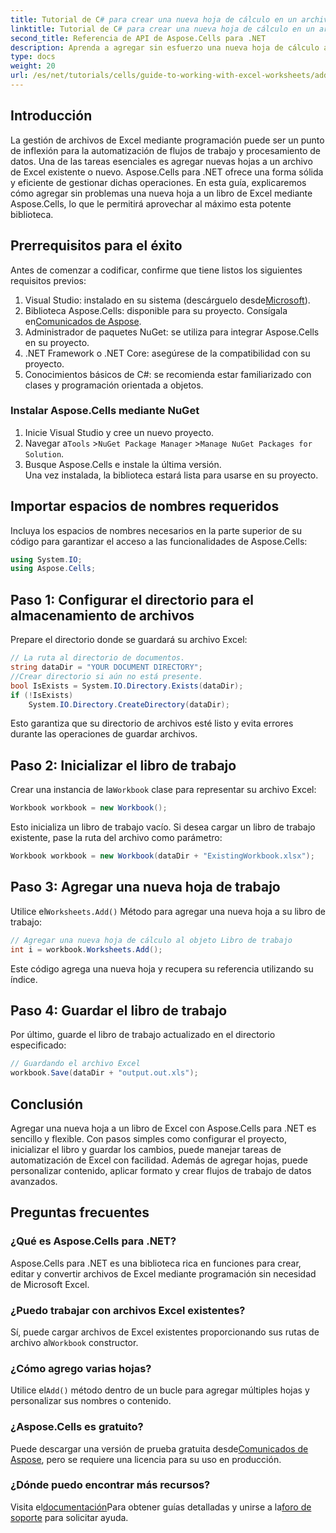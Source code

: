```yaml
---
title: Tutorial de C# para crear una nueva hoja de cálculo en un archivo de Excel mediante programación
linktitle: Tutorial de C# para crear una nueva hoja de cálculo en un archivo de Excel mediante programación
second_title: Referencia de API de Aspose.Cells para .NET
description: Aprenda a agregar sin esfuerzo una nueva hoja de cálculo a un archivo de Excel con Aspose.Cells para .NET. Esta guía completa ofrece un enfoque paso a paso, ejemplos de código y consejos útiles.
type: docs
weight: 20
url: /es/net/tutorials/cells/guide-to-working-with-excel-worksheets/add-new-sheet-to-excel-file-csharp-tutorial/
---
```

## Introducción

La gestión de archivos de Excel mediante programación puede ser un punto de inflexión para la automatización de flujos de trabajo y procesamiento de datos. Una de las tareas esenciales es agregar nuevas hojas a un archivo de Excel existente o nuevo. Aspose.Cells para .NET ofrece una forma sólida y eficiente de gestionar dichas operaciones. En esta guía, explicaremos cómo agregar sin problemas una nueva hoja a un libro de Excel mediante Aspose.Cells, lo que le permitirá aprovechar al máximo esta potente biblioteca.

## Prerrequisitos para el éxito

Antes de comenzar a codificar, confirme que tiene listos los siguientes requisitos previos:

1.  Visual Studio: instalado en su sistema (descárguelo desde[Microsoft](https://visualstudio.microsoft.com/)).
2.  Biblioteca Aspose.Cells: disponible para su proyecto. Consígala en[Comunicados de Aspose](https://releases.aspose.com/cells/net/).
3. Administrador de paquetes NuGet: se utiliza para integrar Aspose.Cells en su proyecto.
4. .NET Framework o .NET Core: asegúrese de la compatibilidad con su proyecto.
5. Conocimientos básicos de C#: se recomienda estar familiarizado con clases y programación orientada a objetos.

### Instalar Aspose.Cells mediante NuGet

1. Inicie Visual Studio y cree un nuevo proyecto.
2.  Navegar a`Tools` >`NuGet Package Manager` >`Manage NuGet Packages for Solution`.
3. Busque Aspose.Cells e instale la última versión.  
   Una vez instalada, la biblioteca estará lista para usarse en su proyecto.


## Importar espacios de nombres requeridos

Incluya los espacios de nombres necesarios en la parte superior de su código para garantizar el acceso a las funcionalidades de Aspose.Cells:

```csharp
using System.IO;
using Aspose.Cells;
```

## Paso 1: Configurar el directorio para el almacenamiento de archivos

Prepare el directorio donde se guardará su archivo Excel:

```csharp
// La ruta al directorio de documentos.
string dataDir = "YOUR DOCUMENT DIRECTORY";
//Crear directorio si aún no está presente.
bool IsExists = System.IO.Directory.Exists(dataDir);
if (!IsExists)
    System.IO.Directory.CreateDirectory(dataDir);
```

Esto garantiza que su directorio de archivos esté listo y evita errores durante las operaciones de guardar archivos.


## Paso 2: Inicializar el libro de trabajo

 Crear una instancia de la`Workbook` clase para representar su archivo Excel:

```csharp
Workbook workbook = new Workbook();
```

Esto inicializa un libro de trabajo vacío. Si desea cargar un libro de trabajo existente, pase la ruta del archivo como parámetro:

```csharp
Workbook workbook = new Workbook(dataDir + "ExistingWorkbook.xlsx");
```


## Paso 3: Agregar una nueva hoja de trabajo

 Utilice el`Worksheets.Add()` Método para agregar una nueva hoja a su libro de trabajo:

```csharp
// Agregar una nueva hoja de cálculo al objeto Libro de trabajo
int i = workbook.Worksheets.Add();
```

Este código agrega una nueva hoja y recupera su referencia utilizando su índice.


## Paso 4: Guardar el libro de trabajo

Por último, guarde el libro de trabajo actualizado en el directorio especificado:

```csharp
// Guardando el archivo Excel
workbook.Save(dataDir + "output.out.xls");
```

## Conclusión

Agregar una nueva hoja a un libro de Excel con Aspose.Cells para .NET es sencillo y flexible. Con pasos simples como configurar el proyecto, inicializar el libro y guardar los cambios, puede manejar tareas de automatización de Excel con facilidad. Además de agregar hojas, puede personalizar contenido, aplicar formato y crear flujos de trabajo de datos avanzados.

## Preguntas frecuentes

### ¿Qué es Aspose.Cells para .NET?

Aspose.Cells para .NET es una biblioteca rica en funciones para crear, editar y convertir archivos de Excel mediante programación sin necesidad de Microsoft Excel.

### ¿Puedo trabajar con archivos Excel existentes?

 Sí, puede cargar archivos de Excel existentes proporcionando sus rutas de archivo al`Workbook` constructor.

### ¿Cómo agrego varias hojas?

 Utilice el`Add()` método dentro de un bucle para agregar múltiples hojas y personalizar sus nombres o contenido.

### ¿Aspose.Cells es gratuito?

 Puede descargar una versión de prueba gratuita desde[Comunicados de Aspose](https://releases.aspose.com/), pero se requiere una licencia para su uso en producción.

### ¿Dónde puedo encontrar más recursos?

 Visita el[documentación](https://reference.aspose.com/cells/net/)Para obtener guías detalladas y unirse a la[foro de soporte](https://forum.aspose.com/c/cells/9) para solicitar ayuda.